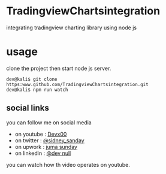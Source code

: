 # TradingviewChartsintegration
integrating tradingview charting library using node js

# usage
clone the project
then start node js server.

```
dev@kali$ git clone https:www.github.com/TradingviewChartsintegration.git
dev@kali$ npm run watch

```
social links
------------

you can follow me on social media
- on youtube  : [Devx00](https://www.youtube.com/channel/UCZcpM1dhUHiJVAnx0wFYBYA)
- on twitter  : [@sidney_sanday](https://twitter.com/sidney_sanday)
- on upwork   : [juma sunday](https://www.upwork.com/freelancers/~015846a45d54d7f75d)
- on linkedin : [@dev null](https://www.linkedin.com/in/juma-sunday-6b57671ba/)

you can watch how th video operates on youtube.
